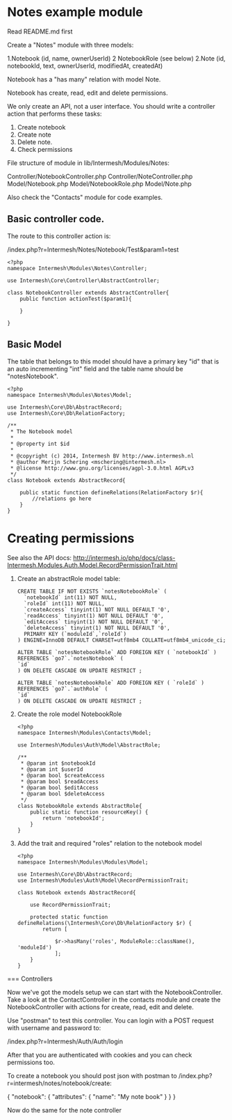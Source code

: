 Notes example module
====================

Read README.md first

Create a "Notes" module with three models:

1.Notebook (id, name, ownerUserId)
2 NotebookRole (see below)
2.Note (id, notebookId, text, ownerUserId, modifiedAt, createdAt)

Notebook has a "has many" relation with model Note.

Notebook has create, read, edit and delete permissions.

We only create an API, not a user interface. You should write a controller action that performs these tasks:

1. Create notebook
2. Create note
3. Delete note.
4. Check permissions


File structure of module in lib/Intermesh/Modules/Notes:

Controller/NotebookController.php
Controller/NoteController.php
Model/Notebook.php
Model/NotebookRole.php
Model/Note.php

Also check the "Contacts" module for code examples.


## Basic controller code. 

The route to this controller action is:

/index.php?r=Intermesh/Notes/Notebook/Test&param1=test

`````````````````````````````````````````````````````````
<?php
namespace Intermesh\Modules\Notes\Controller;

use Intermesh\Core\Controller\AbstractController;

class NotebookController extends AbstractController{
	public function actionTest($param1){

	}
	
}
``````````````````````````````````````````````````````````


## Basic Model

The table that belongs to this model should have a primary key "id" that is an
auto incrementing "int" field and the table name should be "notesNotebook".

``````````````````````````````````````````````````````````````````````````````
<?php
namespace Intermesh\Modules\Notes\Model;

use Intermesh\Core\Db\AbstractRecord;
use Intermesh\Core\Db\RelationFactory;

/**
 * The Notebook model
 *
 * @property int $id
 *
 * @copyright (c) 2014, Intermesh BV http://www.intermesh.nl
 * @author Merijn Schering <mschering@intermesh.nl>
 * @license http://www.gnu.org/licenses/agpl-3.0.html AGPLv3
 */
class Notebook extends AbstractRecord{	
	
	public static function defineRelations(RelationFactory $r){
		//relations go here
	}
}
``````````````````````````````````````````````````````````````````````````````




Creating permissions
====================

See also the API docs: http://intermesh.io/php/docs/class-Intermesh.Modules.Auth.Model.RecordPermissionTrait.html


1. Create an abstractRole model table:

	``````````````````````````````````````````````````````````````````````````````````````````````````
	CREATE TABLE IF NOT EXISTS `notesNotebookRole` (
	  `notebookId` int(11) NOT NULL,
	  `roleId` int(11) NOT NULL,	  
	  `createAccess` tinyint(1) NOT NULL DEFAULT '0',
      `readAccess` tinyint(1) NOT NULL DEFAULT '0',
      `editAccess` tinyint(1) NOT NULL DEFAULT '0',
      `deleteAccess` tinyint(1) NOT NULL DEFAULT '0',
	  PRIMARY KEY (`moduleId`,`roleId`)
	) ENGINE=InnoDB DEFAULT CHARSET=utf8mb4 COLLATE=utf8mb4_unicode_ci;

	ALTER TABLE `notesNotebookRole` ADD FOREIGN KEY ( `notebookId` ) REFERENCES `go7`.`notesNotebook` (
	`id`
	) ON DELETE CASCADE ON UPDATE RESTRICT ;

	ALTER TABLE `notesNotebookRole` ADD FOREIGN KEY ( `roleId` ) REFERENCES `go7`.`authRole` (
	`id`
	) ON DELETE CASCADE ON UPDATE RESTRICT ;

	``````````````````````````````````````````````````````````````````````````````````````````````````

2.  Create the role model NotebookRole

	````````````````````````````````````````````````````
	<?php
	namespace Intermesh\Modules\Contacts\Model;

	use Intermesh\Modules\Auth\Model\AbstractRole;

	/**
	 * @param int $notebookId
	 * @param int $userId
	 * @param bool $createAccess
	 * @param bool $readAccess
	 * @param bool $editAccess
	 * @param bool $deleteAccess
	 */
	class NotebookRole extends AbstractRole{	
		public static function resourceKey() {
			return 'notebookId';
		}	
	}
	`````````````````````````````````````````````````````


2. Add the trait and required "roles" relation to the notebook model

	``````````````````````````````````````````````````````````````````````````````````````````````````
	<?php
	namespace Intermesh\Modules\Modules\Model;

	use Intermesh\Core\Db\AbstractRecord;
	use Intermesh\Modules\Auth\Model\RecordPermissionTrait;

	class Notebook extends AbstractRecord{
	
		use RecordPermissionTrait;
	
		protected static function defineRelations(\Intermesh\Core\Db\RelationFactory $r) {
			return [

				$r->hasMany('roles', ModuleRole::className(), 'moduleId')
				];
		}
	}
	``````````````````````````````````````````````````````````````````````````````````````````````````


=== Controllers

Now we've got the models setup we can start with the NotebookController. Take a look at the ContactController in the contacts module and create the 
NotebookController with actions for create, read, edit and delete.

Use "postman" to test this controller. You can login with a POST request with username and password to:

/index.php?r=Intermesh/Auth/Auth/login

After that you are authenticated with cookies and you can check permissions too.

To create a notebook you should post json with postman to /index.php?r=intermesh/notes/notebook/create:

{
  "notebook": {
    "attributes": {
    	"name": "My note book"
    }
  }
}

Now do the same for the note controller
